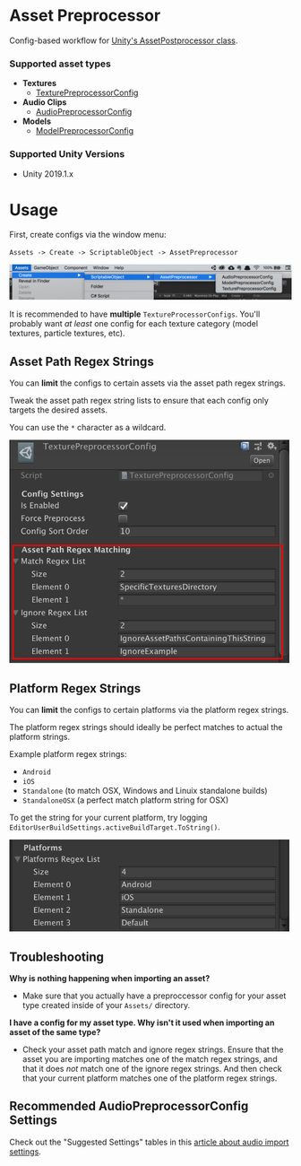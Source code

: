 # Asset Preprocessor
Config-based workflow for [Unity's AssetPostprocessor class](https://docs.unity3d.com/ScriptReference/AssetPostprocessor.html).

### Supported asset types
* **Textures**
  - [TexturePreprocessorConfig](/Scripts/Editor/TexturePreprocessorConfig.cs)
* **Audio Clips**
  - [AudioPreprocessorConfig](/Scripts/Editor/AudioPreprocessorConfig.cs)
* **Models**
  - [ModelPreprocessorConfig](/Scripts/Editor/ModelPreprocessorConfig.cs)

### Supported Unity Versions
* Unity 2019.1.x

# Usage
First, create configs via the window menu:

`Assets -> Create -> ScriptableObject -> AssetPreprocessor`

![](/README/create-config-location.png?raw)

It is recommended to have **multiple** `TextureProcessorConfigs`. You'll probably want *at least* one config for each texture category (model textures, particle textures, etc). 

## Asset Path Regex Strings
You can **limit** the configs to certain assets via the asset path regex strings.

Tweak the asset path regex string lists to ensure that each config only targets the desired assets.

You can use the `*` character as a wildcard.

<img src="/README/asset-path-regex-strings.png?raw" width="500">

## Platform Regex Strings
You can **limit** the configs to certain platforms via the platform regex strings.

The platform regex strings should ideally be perfect matches to actual the platform strings.

Example platform regex strings:
* `Android`
* `iOS`
* `Standalone` (to match OSX, Windows and Linuix standalone builds)
* `StandaloneOSX` (a perfect match platform string for OSX)

To get the string for your current platform, try logging `EditorUserBuildSettings.activeBuildTarget.ToString()`.

<img src="/README/platform-regex-strings.png?raw" width="500">

## Troubleshooting
**Why is nothing happening when importing an asset?**
* Make sure that you actually have a preproccessor config for your asset type created inside of your `Assets/` directory.

**I have a config for my asset type. Why isn't it used when importing an asset of the same type?**
* Check your asset path match and ignore regex strings. Ensure that the asset you are importing matches one of the match regex strings, and that it does *not* match one of the ignore regex strings. And then check that your current platform matches one of the platform regex strings.

## Recommended AudioPreprocessorConfig Settings
Check out the "Suggested Settings" tables in this [article about audio import settings](https://www.gamasutra.com/blogs/ZanderHulme/20190107/333794/Unity_Audio_Import_Optimisation__getting_more_BAM_for_your_RAM.php).  
